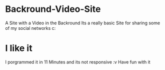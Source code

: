 # Backround-Video-Site
A Site with a Video in the Backround
Its a really basic Site for sharing some of my social networks c: 
# I like it
I porgrammed it in 11 Minutes and its not responsive :v Have fun with it
